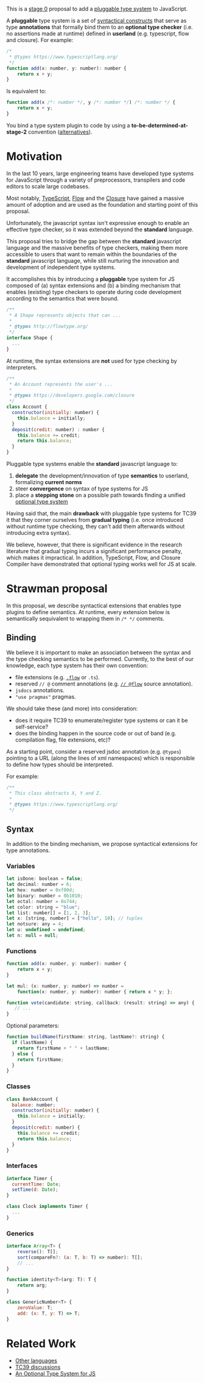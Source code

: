 This is a [stage 0](https://tc39.github.io/process-document/) proposal to add a [pluggable type system](http://bracha.org/pluggableTypesPosition.pdf) to JavaScript.

A **pluggable** type system is a set of [syntactical constructs](#syntax) that serve as type **annotations** that formally bind them to an **optional type checker** (i.e. no assertions made at runtime) defined in  **userland** (e.g. typescript, flow and closure). For example:

```javascript
/* 
 * @types https://www.typescriptlang.org/
 */
function add(x: number, y: number): number {
    return x + y;
}
```

Is equivalent to:

```javascript
function add(x /*: number */, y /*: number */) /*: number */ {
    return x + y;
}
```

You bind a type system plugin to code by using a **to-be-determined-at-stage-2** convention ([alternatives](#binding)).

# Motivation

In the last 10 years, large engineering teams have developed type systems for JavaScript through a variety of preprocessors, transpilers and code editors to scale large codebases.

Most notably, [TypeScript](https://www.typescriptlang.org/), [Flow](http://flowtype.org/) and the [Closure](https://github.com/google/closure-compiler/wiki/Annotating-JavaScript-for-the-Closure-Compiler) have gained a massive amount of adoption and are used as the foundation and starting point of this proposal.

Unfortunately, the javascript syntax isn't expressive enough to enable an effective type checker, so it was extended beyond the **standard** language.

This proposal tries to bridge the gap between the **standard** javascript language and the massive benefits of type checkers, making them more accessible to users that want to remain within the boundaries of the **standard** javascript language, while still nurturing the innovation and development of independent type systems.

It accomplishes this by introducing a **pluggable** type system for JS composed of (a) syntax extensions and (b) a binding mechanism that enables (existing) type checkers to operate during code development according to the semantics that were bound.

```javascript
/**
 * A Shape represents objects that can ...
 *
 * @types http://flowtype.org/
 */
interface Shape {
  ...
}
```

At runtime, the syntax extensions are **not** used for type checking by interpreters.

```javascript
/**
 * An Account represents the user's ...
 *
 * @types https://developers.google.com/closure
 */
class Account {  
  constructor(initially: number) {  
    this.balance = initially;  
  }  
  deposit(credit: number) : number {  
    this.balance += credit;  
    return this.balance;  
  }  
}
```


Pluggable type systems enable the **standard** javascript language to:

1. **delegate** the development/innovation of type **semantics** to userland, formalizing **current norms**
1. steer **convergence** on syntax of type systems for JS 
1. place a **stepping stone** on a possible path towards finding a unified [optional type system](http://code.sgo.to/proposal-optional-types/)

Having said that, the main **drawback** with pluggable type systems for TC39 it that they corner ourselves from **gradual typing** (i.e. once introduced without runtime type checking, they can't add them afterwards without introducing extra syntax).

We believe, however, that there is significant evidence in the research literature that gradual typing incurs a significant performance penalty, which makes it impractical. In addition, TypeScript, Flow, and Closure Compiler have demonstrated that optional typing works well for JS at scale.

# Strawman proposal

In this proposal, we describe syntactical extensions that enables type plugins to define semantics. At runtime, every extension below is semantically sequivalent to wrapping them in ```/* */``` comments.

## Binding

We believe it is important to make an association between the syntax and the type checking semantics to be performed. Currently, to the best of our knowledge, each type system has their own convention:

* file extensions (e.g. [```.flow```](https://github.com/facebook/flow/issues/1996#issuecomment-230919868) or ```.ts```).
* reserved ```// @``` comment annotations (e.g. [```// @flow```](https://flow.org/en/docs/usage/#toc-prepare-your-code-for-flow) source annotation).
* ```jsdocs``` annotations.
* ```"use pragmas"``` pragmas.

We should take these (and more) into consideration:

* does it require TC39 to enumerate/register type systems or can it be self-service?
* does the binding happen in the source code or out of band (e.g. compilation flag, file extensions, etc)?

As a starting point, consider a reserved jsdoc annotation (e.g. ```@types```) pointing to a URL (along the lines of xml namespaces) which is responsible to define how types should be interpreted.

For example:

```javascript
/**
 * This class abstracts X, Y and Z.
 *
 * @types https://www.typescriptlang.org/
 */
```

## Syntax

In addition to the binding mechanism, we propose syntactical extensions for type annotations.

### Variables

```javascript
let isDone: boolean = false;
let decimal: number = 6;
let hex: number = 0xf00d;
let binary: number = 0b1010;
let octal: number = 0o744;
let color: string = "blue";
let list: number[] = [1, 2, 3];
let x: [string, number] = ["hello", 10]; // tuples
let notsure: any = 4;
let u: undefined = undefined;
let n: null = null;
```

### Functions

```javascript
function add(x: number, y: number): number {
    return x + y;
}

let mul: (x: number, y: number) => number =
    function(x: number, y: number): number { return x * y; };

function vote(candidate: string, callback: (result: string) => any) {  
   // ...  
}
```

Optional parameters:

```javascript
function buildName(firstName: string, lastName?: string) {
  if (lastName) {
    return firstName + " " + lastName;
  } else {
    return firstName;
  }
}
```

### Classes

```javascript
class BankAccount {  
  balance: number;  
  constructor(initially: number) {  
    this.balance = initially;  
  }  
  deposit(credit: number) {  
    this.balance += credit;  
    return this.balance;  
  }  
}
```

### Interfaces

```javascript
interface Timer {
  currentTime: Date;
  setTime(d: Date);
}

class Clock implements Timer {
  ...
}
```

### Generics

```javascript
interface Array<T> {  
    reverse(): T[];  
    sort(compareFn?: (a: T, b: T) => number): T[];  
    // ...   
}

function identity<T>(arg: T): T {
    return arg;
}

class GenericNumber<T> {
    zeroValue: T;
    add: (x: T, y: T) => T;
}
```

# Related Work

* [Other languages](http://code.sgo.to/proposal-optional-types/FAQ.html#other-languages)
* [TC39 discussions](http://code.sgo.to/proposal-optional-types/FAQ.html#tc39-discussions)
* [An Optional Type System for JS](http://code.sgo.to/proposal-optional-types/)

